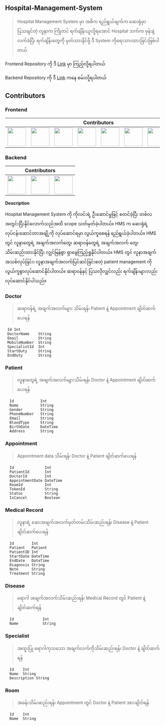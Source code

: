 ## Hospital-Management-System

> Hospital Management System မှာ အဓိက ရည်ရွယ်ချက်က ဆေးရုံမှာပြသ‌ချင်တဲ့ လူနာက ကြိုတင် ရက်ချိန်းယူလို့ရအောင် Hospital ဘက်က ဖုန်းနဲ့ လက်ခံပြီး ရက်ချိန်းတွေကို မှတ်သားနိုင်ဖို့ ဒီ System ကိုရေးသားထားခြင်းဖြစ်ပါတယ်

Frontend Repository ကို ဒီ [Link](https://github.com/sannlynnhtun-coding/hospital_management_system_frontend) မှာ ကြည့်လို့ရပါတယ်


Backend Repository ကို ဒီ [Link](https://github.com/sannlynnhtun-coding/hospital_management_system_backend) ကနေ စမ်းလို့ရပါတယ်


## Contributors

### Frontend
<table>
 <thead>
  <tr>
   <th colspan="12">Contributors</th>
  </tr>
 </thead>
    <tbody>
        <tr>
            <td><a href="https://github.com/Aung-myat-min"><img src="https://github.com/Aung-myat-min.png" width="60px;"/></a></td>
            <td><a href="https://github.com/Kha-10"><img src="https://github.com/Kha-10.png" width="60px;"/></a></td>
            <td><a href="https://github.com/Arkar08"><img src="https://github.com/Arkar08.png" width="60px;"/></a></td>
            <td><a href="https://github.com/CraziiIvan"><img src="https://github.com/CraziiIvan.png" width="60px;"/></a></td>
           <td><a href="https://github.com/htooa2014"><img src="https://github.com/htooa2014.png" width="60px;"/></a></td>
           <td><a href="https://github.com/mr-kmh"><img src="https://github.com/mr-kmh.png" width="60px;"/></a></td>
          <td><a href="https://github.com/htetahyan"><img src="https://github.com/htetahyan.png" width="60px;"/></a></td>
           <td><a href="https://github.com/Kaung-Myat-Hun"><img src="https://github.com/Kaung-Myat-Hun.png" width="60px;"/></a></td>
        </tr>
    </tbody>
</table>

### Backend
<table>
 <thead>
  <tr>
   <th colspan="12">Contributors</th>
  </tr>
 </thead>
    <tbody>
        <tr>
           <td><a href="https://github.com/mr-kmh"><img src="https://github.com/mr-kmh.png" width="60px;"/></a></td>
           <td><a href="https://github.com/GerVaf"><img src="https://github.com/GerVaf.png" width="60px;"/></a></td>
           <td><a href="https://github.com/Kaung-Myat-Hun"><img src="https://github.com/Kaung-Myat-Hun.png" width="60px;"/></a></td>
        </tr>
    </tbody>
</table>

**Description**

Hospital Management System ကို ကိုလင်းရဲ့ ဦးဆောင်မှုဖြင့် စတင်ခဲ့ပြီး တစ်လအတွင်းပြီးနိုင်‌‌လောက်သည်အထိ scope သတ်မှတ်ခဲ့ပါတယ်။ HMS က ဆေးရုံရဲ့ လုပ်ငန်းဆောင်တာအချို့ကို လုပ်ဆောင်ရမှာ လွယ်ကူစေရန် ရည်ရွယ်ခဲ့ပါတယ်။ HMS တွင် လူနာတွေရဲ့ အချက်အလက်တွေ၊ ဆရာဝန်‌တွေရဲ့ အချက်အလက်‌ တွေ၊ သိမ်းဆည်းထားနိုင်ပြီး လျှင်မြန်စွာ ရှာဖွေကြည့်ရှုနိုင်ပါတယ်။ HMS တွင် လူနာအချက်အသစ်လုပ်ခြင်း၊ လူနာအချက်အလက်ပြင်ဆင်ခြင်းစတဲ့ patient management ကို လွယ်ကူစွာလုပ်ဆောင်နိုင်ပါတယ်။ ဆရာဝန်နှင့် ပြသလိုလျှင်လည်း ရက်ချိန်းများလည်း လုပ်ဆောင်နိုင်ပါသည်။

### Doctor
> ဆရာဝန်ရဲ့ အချက်အလက်များ သိမ်းရန်၊ Patient နဲ့ Appointment ချိတ်ဆက်ပေးရန်

```
 Id Int
 DoctorName    String
 Email         String
 MobileNumber  String
 SpecialistId  Int            
 StartDuty     String
 EndDuty       String
```

### Patient
> လူနာတွေရဲ့ အချက်အလက်များသိမ်းရန်၊ Doctor နဲ့ Appointment ချိတ်ဆက်ပေးရန်

```
  Id            Int    
  Name          String   
  Gender        String 
  PhoneNumber   String   
  Email         String   
  BloodType     String  
  BirthDate     DateTime  
  Address       String
```

### Appointment
> Appointment data သိမ်းရန်၊ Doctor နဲ့ Patient ချိတ်ဆက်ပေးရန်

```
  Id              Int  
  PatientId       Int
  DoctorId        Int
  AppointmentDate DateTime
  RoomId          Int
  TokenId         String 
  Status          String  
  IsCancel        Boolean
```

### Medical Record
> လူနာရဲ့ ဆေးအချက်အလက်မှတ်တမ်းသိမ်းဆည်းရန်၊ Disease နဲ့ Patient ချိတ်ဆက်ပေးရန် 
```
  Id        Int   
  Patient   Patient 
  PatientID Int   
  StartDate DateTime
  EndDate   DateTime
  Diagnosis String
  Note      String
  Treatment String
```

### Disease
> ရောဂါ အချက်အလက်သိမ်းဆည်းရန်၊ Medical Record တွင် Patient နဲ့ ချိတ်ဆက်ရန်
```
  Id             Int   
  Name           String
 ```

### Specialist
> အထူးပြု ရောဂါကုသသော အချက်လက်ကိုသိမ်းဆည်းရန်၊ Doctor နဲ့ ချိတ်ဆက်ရန်
```
  Id    Int   
  Name  String
  Description String
```

### Room
> အခန်းသိမ်းဆည်းရန်၊ Appointment တွင် Doctor နဲ့ Patient အားချိတ်ရန်
```
  Id    Int   
  Name  String
```
